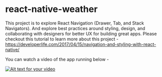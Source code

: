 # react-native-weather
This project is to explore React Navigation (Drawer, Tab, and Stack Navigators). And explore best practices around styling, design, and collaborating with designers for better UX for building great apps.
Please checkout this tutorial to learn more about this project - https://developerlife.com/2017/04/15/navigation-and-styling-with-react-native/

You can watch a video of the app running below -

[![Alt text for your video](https://img.youtube.com/vi/qy9B6z3P2Jk/0.jpg)](http://www.youtube.com/watch?v=qy9B6z3P2Jk)
